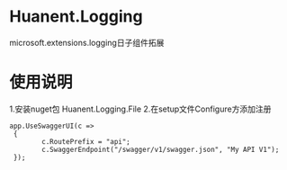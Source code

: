 # Huanent.Logging
microsoft.extensions.logging日子组件拓展

# 使用说明
1.安装nuget包 Huanent.Logging.File 
2.在setup文件Configure方添加注册
```
app.UseSwaggerUI(c =>
 {
        c.RoutePrefix = "api";
        c.SwaggerEndpoint("/swagger/v1/swagger.json", "My API V1");
 });
```

